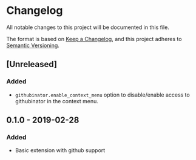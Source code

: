 # Changelog
All notable changes to this project will be documented in this file.

The format is based on [Keep a Changelog](https://keepachangelog.com/en/1.0.0/),
and this project adheres to [Semantic Versioning](https://semver.org/spec/v2.0.0.html).

## [Unreleased]
### Added
- `githubinator.enable_context_menu` option to disable/enable access to githubinator in the context menu.

## 0.1.0 - 2019-02-28
### Added
- Basic extension with github support
